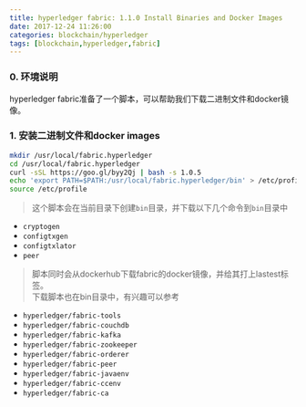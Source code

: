 ```yaml
---
title: hyperledger fabric: 1.1.0 Install Binaries and Docker Images
date: 2017-12-24 11:26:00
categories: blockchain/hyperledger
tags: [blockchain,hyperledger,fabric]
---
```


### 0. 环境说明
hyperledger fabric准备了一个脚本，可以帮助我们下载二进制文件和docker镜像。

### 1. 安装二进制文件和docker images
``` bash
mkdir /usr/local/fabric.hyperledger
cd /usr/local/fabric.hyperledger
curl -sSL https://goo.gl/byy2Qj | bash -s 1.0.5
echo 'export PATH=$PATH:/usr/local/fabric.hyperledger/bin' > /etc/profile.d/fabric.sh
source /etc/profile
```
> 这个脚本会在当前目录下创建`bin`目录，并下载以下几个命令到`bin`目录中
- `cryptogen`
- `configtxgen`
- `configtxlator`
- `peer`

> 脚本同时会从dockerhub下载fabric的docker镜像，并给其打上lastest标签。  
下载脚本也在bin目录中，有兴趣可以参考
- `hyperledger/fabric-tools`    
- `hyperledger/fabric-couchdb`  
- `hyperledger/fabric-kafka`    
- `hyperledger/fabric-zookeeper`
- `hyperledger/fabric-orderer`  
- `hyperledger/fabric-peer`     
- `hyperledger/fabric-javaenv`  
- `hyperledger/fabric-ccenv`    
- `hyperledger/fabric-ca`      
